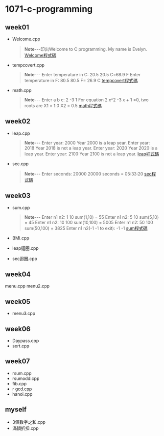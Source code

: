 # 1071-c-programming

## week01
* Welcome.cpp
  >**Note**---印出Welcome to C programming.
  >			 My name is Evelyn.
[Welcome程式碼](https://github.com/Evelyn05/1071-c-programming/blob/master/W01/welcome.cpp)


* tempcovert.cpp
  >**Note**---
  >Enter temperature in C: 20.5
  >20.5 C=68.9 F
  >Enter temperature in F: 80.5
  >80.5 F= 26.9 C
  >[tempcovert程式碼](https://github.com/Evelyn05/1071-c-programming/blob/master/W01/tempconvert.cpp)


* math.cpp
  > **Note**---
  > Enter a b c: 2 -3 1
  >  For equation 2 x^2 -3 x + 1 =0, two roots are 
  > X1 = 1.0 
  > X2 = 0.5
  > [math程式碼](https://github.com/Evelyn05/1071-c-programming/blob/master/W01/math.cpp)


## week02

  * leap.cpp
    >**Note**---
    Enter year: 2000 
    Year 2000 is a leap year.
    Enter year: 2018 Year 
    2018 is not a leap year.
    Enter year: 2020
    Year 2020 is a leap year.
    Enter year: 2100
    Year 2100 is not a leap year.
    [ leap程式碼](https://github.com/Evelyn05/1071-c-programming/blob/master/W02/leap.cpp)
    
  * sec.cpp
    >**Note**---
    Enter seconds: 20000 
    20000 seconds = 05:33:20
   [ sec程式碼](https://github.com/Evelyn05/1071-c-programming/blob/master/W02/sec.cpp)
     
  
## week03
  * sum.cpp
    >**Note**---
    Enter n1 n2: 1 10
    sum(1,10) = 55
    Enter n1 n2: 5 10 
    sum(5,10) = 45
    Enter n1 n2: 10 100 
    sum(10,100) = 5005 
    Enter n1 n2: 50 100 
    sum(50,100) = 3825 
    Enter n1 n2(-1 -1 to exit): -1 -1
   [ sum程式碼](https://github.com/Evelyn05/1071-c-programming/blob/master/W03/sum.cpp)  
    
  * BMI.cpp
  * leap迴圈.cpp
  * sec迴圈.cpp 
  
## week04
  menu.cpp
  menu2.cpp 
  
## week05
  * menu3.cpp
  
 
 
## week06
 * Daypass.cpp
 * sort.cpp

## week07
  * rsum.cpp
  * rsumodd.cpp
  * fib.cpp
  * r gcd.cpp
  * hanoi.cpp
## myself
  * 3個數字之和.cpp
  * 滿額折扣.cpp
<!--stackedit_data:
eyJoaXN0b3J5IjpbMTM3OTA5MjY0NywxNDI0NjUzOTk0LDczMz
QwOTc3NywxNjk5NTc5OTE0LC05MDQwNDk0MTIsLTIwNTE0Mjk3
ODEsLTMzNzk1ODg5OV19
-->